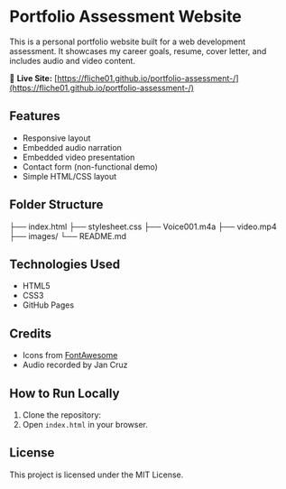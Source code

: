 # Portfolio Assessment Website

This is a personal portfolio website built for a web development assessment. It showcases my career goals, resume, cover letter, and includes audio and video content.

🔗 **Live Site:** [https://fliche01.github.io/portfolio-assessment-/](https://fliche01.github.io/portfolio-assessment-/)


## Features
- Responsive layout
- Embedded audio narration
- Embedded video presentation
- Contact form (non-functional demo)
- Simple HTML/CSS layout


## Folder Structure
├── index.html
├── stylesheet.css
├── Voice001.m4a
├── video.mp4
├── images/
└── README.md


## Technologies Used
- HTML5
- CSS3
- GitHub Pages


## Credits
- Icons from [FontAwesome](https://fontawesome.com/)
- Audio recorded by Jan Cruz

## How to Run Locally
1. Clone the repository:
2. Open `index.html` in your browser.


## License
This project is licensed under the MIT License.
